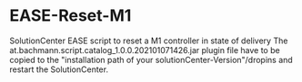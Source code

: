 # EASE-Reset-M1
SolutionCenter EASE script to reset a M1 controller in state of delivery
The at.bachmann.script.catalog_1.0.0.202101071426.jar plugin file have to be copied to the "installation path of your solutionCenter-Version"/dropins and restart the SolutionCenter.
